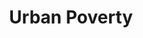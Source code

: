 ---
layout: project-layout
bg-url: /img/background-project13.png
permalink: /projects/try/
title: Urban Poverty
intended: Slum residents, activists and civil society, policy makers, and academia
keywords: Urban poverty, slums, livelihoods, mobility, shelter, social mobility, living wages
intro: A study to understand the contribution of the urban poor to the economy and functioning of the city.
description: <p class="simple-content">The purpose of the study is to understand the contribution of the urban poor to the economy and functioning of the city. It focuses primarily on the linkages between shelter, mobility, and livelihoods in urban slums. In addition to documentation of infrastructural facilities being afforded to the slums, it also examines the current status and aspirational requirements of the slum residents. The study will assess the policy and the social implications of this analysis on our understanding of urban poverty and the evolution of slums.<p/>
collaborations: The Poverty Study was partly funded by the Jamshetji Tata Trust and the Next Generation Infrastructure Foundation. The Poverty Study was conducted with the primary help of Mr. Issac Arul Selva, Mr. Issac Amruthraj and Mr. Vinay Sreenivasa. The report on Living Wages was carried out in collaboration with the International Institute of Information Technology, Bangalore, and was funded by the University of Amsterdam.
img1: /img/urban-poverty-img-1.jpg
img2: /img/urban-poverty-img-2.jpg
ide: try
categories: project
tag: simulation
---